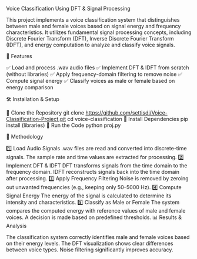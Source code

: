 Voice Classification Using DFT & Signal Processing

This project implements a voice classification system that distinguishes between male and female voices based on signal energy and frequency characteristics. It utilizes fundamental signal processing concepts, including Discrete Fourier Transform (DFT), Inverse Discrete Fourier Transform (IDFT), and energy computation to analyze and classify voice signals.

📌 Features

✅ Load and process .wav audio files
✅ Implement DFT & IDFT from scratch (without libraries)
✅ Apply frequency-domain filtering to remove noise
✅ Compute signal energy
✅ Classify voices as male or female based on energy comparison

🛠️ Installation & Setup

🔹 Clone the Repository
git clone https://github.com/settisdi/Voice-Classification-Project.git
cd voice-classification
🔹 Install Dependencies 
pip install (libraries)
🔹 Run the Code
python proj.py

📝 Methodology

1️⃣ Load Audio Signals
.wav files are read and converted into discrete-time signals.
The sample rate and time values are extracted for processing.
2️⃣ Implement DFT & IDFT
DFT transforms signals from the time domain to the frequency domain.
IDFT reconstructs signals back into the time domain after processing.
3️⃣ Apply Frequency Filtering
Noise is removed by zeroing out unwanted frequencies (e.g., keeping only 50–5000 Hz).
4️⃣ Compute Signal Energy
The energy of the signal is calculated to determine its intensity and characteristics.
5️⃣ Classify as Male or Female
The system compares the computed energy with reference values of male and female voices.
A decision is made based on predefined thresholds.
📊 Results & Analysis

The classification system correctly identifies male and female voices based on their energy levels.
The DFT visualization shows clear differences between voice types.
Noise filtering significantly improves accuracy.
